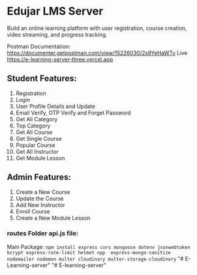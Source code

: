 # Edujar LMS Server

Build an online learning platform with user registration, course creation, video streaming, and progress tracking.

Postman Documentation: https://documenter.getpostman.com/view/15226030/2s9YeHaWTv
Live https://e-learning-server-three.vercel.app

## Student Features:

1. Registration
1. Login
1. User Profile Details and Update
1. Email Verify, OTP Verify and Forget Password
1. Get All Category
1. Top Category
1. Get All Course
1. Get Single Course
1. Popular Course
1. Get All Instructor
1. Get Module Lesson

## Admin Features:

1. Create a New Course
1. Update the Course
1. Add New Instructor
1. Enroll Course
1. Create a New Module Lesson

### routes Folder api.js file:

Main Package: `npm install express cors mongoose dotenv jsonwebtoken bcrypt express-rate-limit helmet npp  express-mongo-sanitize nodemailer nodemon multer cloudinary multer-storage-cloudinary`
"# E-Learning-server" 
"# E-learning-server" 

